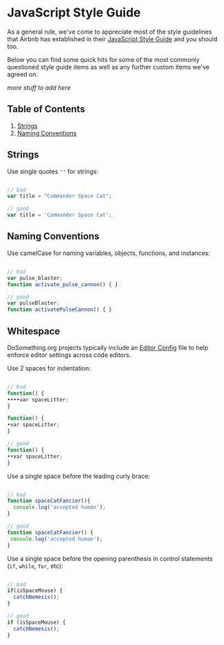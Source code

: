 # JavaScript Style Guide

As a general rule, we've come to appreciate most of the style guidelines that Airbnb has established in their [JavaScript Style Guide](https://github.com/airbnb/javascript) and you should too.

Below you can find some quick hits for some of the most commonly questioned style guide items as well as any further custom items we've agreed on.


_more stuff to add here_


## Table of Contents

1. [Strings](#strings)
1. [Naming Conventions](#naming-conventions)



## Strings 

Use single quotes `''` for strings:

```javascript

// bad
var title = "Commander Space Cat";

// good
var title = 'Commander Space Cat';

```


## Naming Conventions

Use camelCase for naming variables, objects, functions, and instances:

```javascript

// bad
var pulse_blaster;
function activate_pulse_cannon() { }

// good
var pulseBlaster;
function activatePulseCannon() { }

```


## Whitespace

DoSomething.org projects typically include an [Editor Config](http://editorconfig.org/) file to help enforce editor settings across code editors.

Use 2 spaces for indentation:

```javascript

// bad
function() {
••••var spaceLitter;
}

function() {
•var spaceLitter;
}

// good
function() {
••var spaceLitter;
}

```

Use a single space before the leading curly brace:

```javascript

// bad 
function spaceCatFancier(){
  console.log('accepted human');
}

// good
function spaceCatFancier() {
 console.log('accepted human'); 
}

```

Use a single space before the opening parenthesis in control statements (`if`, `while`, `for`, etc):

```javascript

// bad 
if(isSpaceMouse) {
  catchNemesis();
}

// good
if (isSpaceMouse) {
  catchNemesis();
}

```

